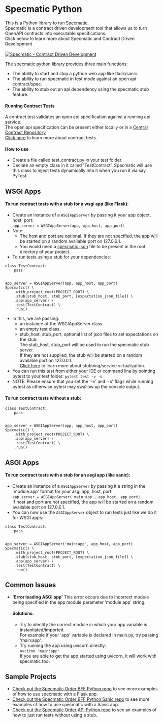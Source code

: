 # Specmatic Python
This is a Python library to run [Specmatic](https://specmatic.in).  
Specmatic is a contract driven development tool that allows us to turn OpenAPI contracts into executable specifications.
<br/>Click below to learn more about Specmatic and Contract Driven Development<br/><br/>
[![Specmatic - Contract Driven Development](https://img.youtube.com/vi/3HPgpvd8MGg/0.jpg)](https://www.youtube.com/watch?v=3HPgpvd8MGg "Specmatic - Contract Driven Development")

  The specmatic python library provides three main functions:
  - The ability to start and stop a python web app like flask/sanic.
  - The ability to run specmatic in test mode against an open api contract/spec.
  - The ability to stub out an api dependency using the specmatic stub feature.

#### Running Contract Tests
A contract test validates an open api specification against a running api service.  
The open api specification can be present either locally or in a [Central Contract Repository](https://specmatic.in/documentation/central_contract_repository.html)  
[Click here](https://specmatic.in/documentation/contract_tests.html) to learn more about contract tests.  

#### How to use
- Create a file called test_contract.py in your test folder.  
- Declare an empty class in it called 'TestContract'.
  Specmatic will use this class to inject tests dynamically into it when you run it via say PyTest.

## WSGI Apps

#### To run contract tests with a stub for a wsgi app (like Flask):  
- Create an instance of a ``````WSGIAppServer`````` by passing it your app object, host, port:  
``````app_server = WSGIAppServer(app, app_host, app_port)``````
- Note:
  - The host and port are optional. If they are not specified, the app will be started on a random available port on 127.0.0.1.
  - You would need a [specmatic.json](https://specmatic.in/documentation/specmatic_json.html) file to be present in the root directory of your project.
- To run tests using a stub for your dependencies:
``````
class TestContract:
    pass
    
    
app_server = WSGIAppServer(app, app_host, app_port)
Specmatic() \
    .with_project_root(PROJECT_ROOT) \
    .stub(stub_host, stub_port, [expectation_json_file]) \
    .app(app_server) \
    .test(TestContract) \
    .run()
`````` 

- In this, we are passing:
  - an instance of the WSGIAppServer class. 
  - an empty test class.
  - stub_host, stub_port, optional list of json files to set expectations on the stub.  
    The stub_host, stub_port will be used to run the specmatic stub server.   
    If they are not supplied, the stub will be started on a random available port on 127.0.0.1.    
    [Click here](https://specmatic.in/documentation/service_virtualization_tutorial.html) to learn more about stubbing/service virtualization.
-  You can run this test from either your IDE or command line by pointing pytest to your test folder:
   ``````pytest test -v -s``````  
- NOTE: Please ensure that you set the '-v' and '-s' flags while running pytest as otherwise pytest may swallow up the console output.
  

#### To run contract tests without a stub:

``````
class TestContract:
    pass
    
    
app_server = WSGIAppServer(app, app_host, app_port)
Specmatic() \
    .with_project_root(PROJECT_ROOT) \
    .app(app_server) \
    .test(TestContract) \
    .run()
``````                        

## ASGI Apps

#### To run contract tests with a stub for an asgi app (like sanic):
- Create an instance of a ``````ASGIAppServer`````` by passing it a string in the 'module:app' format for your asgi app, host, port:  
``````app_server = ASGIAppServer('main:app', app_host, app_port)``````  
 If host and port are not specified, the app will be started on a random available port on 127.0.0.1.
- You can now use the ``````ASGIAppServer`````` object to run tests just like we do it for WSGI apps:
``````
class TestContract:
    pass
    
    
app_server = ASGIAppServer('main:app', app_host, app_port)
Specmatic() \
    .with_project_root(PROJECT_ROOT) \
    .stub(stub_host, stub_port, [expectation_json_file]) \
    .app(app_server) \
    .test(TestContract) \
    .run()
``````

## Common Issues
- **'Error loading ASGI app'** 
   This error occurs due to incorrect module being specified in the app module parameter 'module:app' string.
 
   #### Solutions:
   - Try to identify the correct module in which your app variable is instantiated/imported.  
     For example if your 'app' variable is declared in main.py, try passing 'main:app'.  
   - Try running the app using uvicorn directly:  
     `````` uvciron 'main:app' ``````  
     If you are able to get the app started using uvicorn, it will work with specmatic too.  

## Sample Projects
- [Check out the Specmatic Order BFF Python repo](https://github.com/znsio/specmatic-order-bff-python/) to see more examples of how to use specmatic with a Flask app.  
- [Check out the Specmatic Order BFF Python Sanic repo](https://github.com/znsio/specmatic-order-bff-python-sanic/) to see more examples of how to use specmatic with a Sanic app.  
- [Check out the Specmatic Order API Python repo](https://github.com/znsio/specmatic-order-api-python/) to see an examples of how to just run tests without using a stub.  




  
